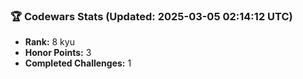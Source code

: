 ### 🏆 Codewars Stats (Updated: 2025-03-05 02:14:12 UTC)

- **Rank:** 8 kyu
- **Honor Points:** 3
- **Completed Challenges:** 1
